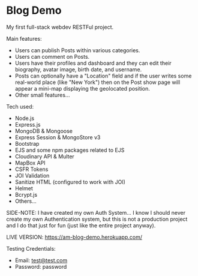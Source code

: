 # Blog Demo

My first full-stack webdev RESTFul project.

Main features:
- Users can publish Posts within various categories.
- Users can comment on Posts.
- Users have their profiles and dashboard and they can edit their biography, avatar image, birth date, and username.
- Posts can optionally have a "Location" field and if the user writes some real-world place (like "New York") then on the Post show page will appear a mini-map displaying the geolocated position.
- Other small features...

Tech used:
- Node.js
- Express.js
- MongoDB & Mongoose
- Express Session & MongoStore v3
- Bootstrap
- EJS and some npm packages related to EJS
- Cloudinary API & Multer
- MapBox API
- CSFR Tokens
- JOI Validation
- Sanitize HTML (configured to work with JOI)
- Helmet
- Bcrypt.js
- Others...

SIDE-NOTE:
I have created my own Auth System... I know I should never create my own Authentication system, but this is not a production project
and I do that just for fun (just like the entire project anyway).

LIVE VERSION: https://am-blog-demo.herokuapp.com/

Testing Credentials:
  - Email: test@test.com
  - Password: password
